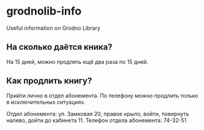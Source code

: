 # grodnolib-info
Useful information on Grodno Library

## На сколько даётся кника?

На 15 дней, можно продлять ещё два раза по 15 дней.

## Как продлить книгу?

Прийти лично в отдел абонемента. По телефону можно продлить только в исключительных ситуациях.

Отдел абонемента: ул. Замковая 20, правое крыло, войти, повернуть налево, дойти до кабинета 11. Телефон отдела абонемента: 74-32-51
